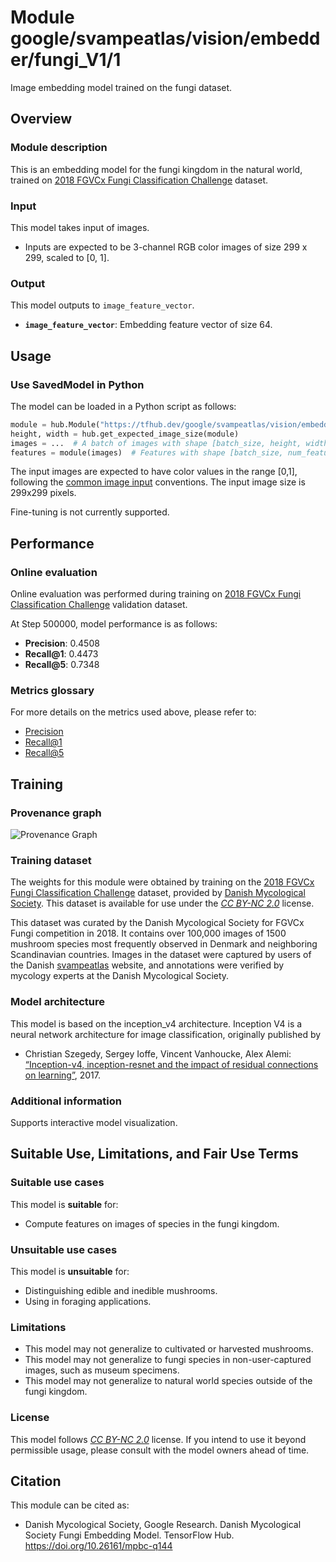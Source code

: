 # Module google/svampeatlas/vision/embedder/fungi_V1/1
Image embedding model trained on the fungi dataset.


<!-- fine-tunable: false -->
<!-- asset-path: legacy -->
<!-- format: hub -->
<!-- module-type: image-feature-vector -->
<!-- interactive-model-name: fungi -->

## Overview

### Module description

This is an embedding model for the fungi kingdom in the natural world, trained
on
[2018 FGVCx Fungi Classification Challenge](https://github.com/visipedia/fgvcx_fungi_comp)
dataset.

### Input

This model takes input of images.

*   Inputs are expected to be 3-channel RGB color images of size 299 x 299,
    scaled to [0, 1].

### Output

This model outputs to `image_feature_vector`.

*   **`image_feature_vector`**: Embedding feature vector of size 64.

## Usage

### Use SavedModel in Python

The model can be loaded in a Python script as follows:

```python
module = hub.Module("https://tfhub.dev/google/svampeatlas/vision/embedder/fungi_V1/1")
height, width = hub.get_expected_image_size(module)
images = ...  # A batch of images with shape [batch_size, height, width, 3].
features = module(images)  # Features with shape [batch_size, num_features].
```

The input images are expected to have color values in the range [0,1], following
the
[common image input](https://www.tensorflow.org/hub/common_signatures/images#input)
conventions. The input image size is 299x299 pixels.

Fine-tuning is not currently supported.

## Performance

### Online evaluation

Online evaluation was performed during training on
[2018 FGVCx Fungi Classification Challenge](https://github.com/visipedia/fgvcx_fungi_comp)
validation dataset.

At Step 500000, model performance is as follows:

*   **Precision**: 0.4508
*   **Recall@1**: 0.4473
*   **Recall@5**: 0.7348

### Metrics glossary

For more details on the metrics used above, please refer to:

*   [Precision](https://developers.google.com/machine-learning/glossary/#precision)
*   [Recall@1](https://www.tensorflow.org/api_docs/python/tf/compat/v1/metrics/recall_at_k)
*   [Recall@5](https://www.tensorflow.org/api_docs/python/tf/compat/v1/metrics/recall_at_k)

## Training

### Provenance graph

![Provenance Graph](https://www.gstatic.com/aihub/tfhub/provenance_graphs/fungi_V1.svg)

### Training dataset

The weights for this module were obtained by training on the
[2018 FGVCx Fungi Classification Challenge](https://github.com/visipedia/fgvcx_fungi_comp)
dataset, provided by [Danish Mycological Society](http://www.svampe.dk). This
dataset is available for use under the
*[CC BY-NC 2.0](https://creativecommons.org/licenses/by-nc/2.0/)* license.

This dataset was curated by the Danish Mycological Society for FGVCx Fungi
competition in 2018. It contains over 100,000 images of 1500 mushroom species
most frequently observed in Denmark and neighboring Scandinavian countries.
Images in the dataset were captured by users of the Danish
[svampeatlas](https://svampe.databasen.org/) website, and annotations were
verified by mycology experts at the Danish Mycological Society.

### Model architecture

This model is based on the inception_v4 architecture. Inception V4 is a neural
network architecture for image classification, originally published by

*   Christian Szegedy, Sergey Ioffe, Vincent Vanhoucke, Alex Alemi:
    [“Inception-v4, inception-resnet and the impact of residual connections on
    learning”](https://arxiv.org/abs/1602.07261), 2017.

### Additional information

Supports interactive model visualization.

## Suitable Use, Limitations, and Fair Use Terms

### Suitable use cases

This model is **suitable** for:

*   Compute features on images of species in the fungi kingdom.

### Unsuitable use cases

This model is **unsuitable** for:

*   Distinguishing edible and inedible mushrooms.
*   Using in foraging applications.

### Limitations

*   This model may not generalize to cultivated or harvested mushrooms.
*   This model may not generalize to fungi species in non-user-captured images,
    such as museum specimens.
*   This model may not generalize to natural world species outside of the fungi
    kingdom.

### License

This model follows
*[CC BY-NC 2.0](https://creativecommons.org/licenses/by-nc/2.0/)* license. If
you intend to use it beyond permissible usage, please consult with the model
owners ahead of time.

## Citation
This module can be cited as:

*   Danish Mycological Society, Google Research. Danish Mycological Society
    Fungi Embedding Model. TensorFlow Hub. https://doi.org/10.26161/mpbc-q144
